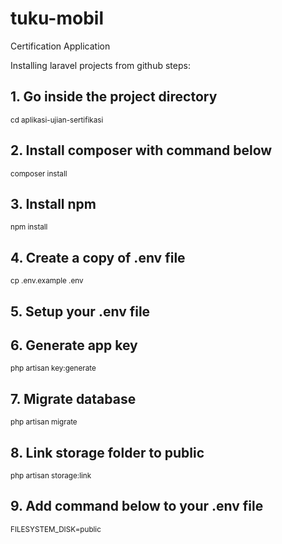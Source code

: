# tuku-mobil
Certification Application

Installing laravel projects from github steps:

## 1. Go inside the project directory
<sub>cd aplikasi-ujian-sertifikasi<sub/>

## 2. Install composer with command below
<sub>composer install<sub/>

## 3. Install npm
<sub>npm install<sub/>

## 4. Create a copy of .env file
<sub>cp .env.example .env<sub/>

## 5. Setup your .env file

## 6. Generate app key
<sub>php artisan key:generate<sub/>

## 7. Migrate database
<sub>php artisan migrate<sub/>

## 8. Link storage folder to public
<sub>php artisan storage:link<sub/>

## 9. Add command below to your .env file
<sub>FILESYSTEM_DISK=public<sub/>
